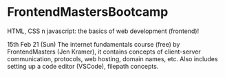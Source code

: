 # FrontendMastersBootcamp

HTML, CSS n javascript: the basics of web development (frontend)!

15th Feb 21 (Sun)
The internet fundamentals course (free) by FrontendMasters (Jen Kramer), it contains concepts of client-server communication, protocols, web hosting, domain names, etc. Also includes setting up a code editor (VSCode), filepath concepts. 
